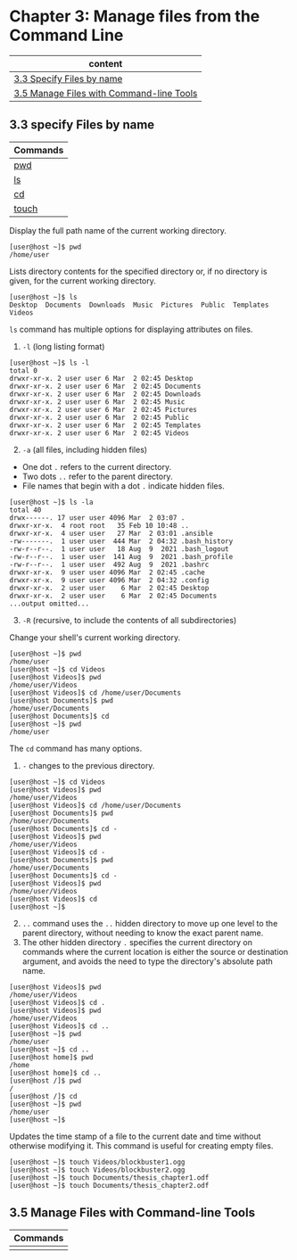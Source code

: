 # Chapter 3: Manage files from the Command Line

| content |
| --- |
| [3.3 Specify Files by name](#3.3) |
| [3.5 Manage Files with Command-line Tools](#3.5) |

<a name="3.3"></a>
## 3.3 specify Files by name

| Commands |
| --- | 
| [pwd](#pwd) |
| [ls](#ls) |
| [cd](#cd) |
| [touch](#touch) |

<a name="pwd"></a>
Display the full path name of the current working directory.
```console
[user@host ~]$ pwd
/home/user
```

<a name="ls"></a>
Lists directory contents for the specified directory or, if no directory is given, for the current working directory.
```console
[user@host ~]$ ls
Desktop  Documents  Downloads  Music  Pictures  Public  Templates  Videos
```
```ls``` command has multiple options for displaying attributes on files.
1. ```-l``` (long listing format)
```console
[user@host ~]$ ls -l
total 0
drwxr-xr-x. 2 user user 6 Mar  2 02:45 Desktop
drwxr-xr-x. 2 user user 6 Mar  2 02:45 Documents
drwxr-xr-x. 2 user user 6 Mar  2 02:45 Downloads
drwxr-xr-x. 2 user user 6 Mar  2 02:45 Music
drwxr-xr-x. 2 user user 6 Mar  2 02:45 Pictures
drwxr-xr-x. 2 user user 6 Mar  2 02:45 Public
drwxr-xr-x. 2 user user 6 Mar  2 02:45 Templates
drwxr-xr-x. 2 user user 6 Mar  2 02:45 Videos
```
2. ```-a``` (all files, including hidden files)
* One dot ```.``` refers to the current directory.
* Two dots ```..``` refer to the parent directory.
* File names that begin with a dot ```.``` indicate hidden files.
```console
[user@host ~]$ ls -la
total 40
drwx------. 17 user user 4096 Mar  2 03:07 .
drwxr-xr-x.  4 root root   35 Feb 10 10:48 ..
drwxr-xr-x.  4 user user   27 Mar  2 03:01 .ansible
-rw-------.  1 user user  444 Mar  2 04:32 .bash_history
-rw-r--r--.  1 user user   18 Aug  9  2021 .bash_logout
-rw-r--r--.  1 user user  141 Aug  9  2021 .bash_profile
-rw-r--r--.  1 user user  492 Aug  9  2021 .bashrc
drwxr-xr-x.  9 user user 4096 Mar  2 02:45 .cache
drwxr-xr-x.  9 user user 4096 Mar  2 04:32 .config
drwxr-xr-x.  2 user user    6 Mar  2 02:45 Desktop
drwxr-xr-x.  2 user user    6 Mar  2 02:45 Documents
...output omitted...
```
3. ```-R``` (recursive, to include the contents of all subdirectories)

<a name="cd"></a>
Change your shell's current working directory. 
```console
[user@host ~]$ pwd
/home/user
[user@host ~]$ cd Videos
[user@host Videos]$ pwd
/home/user/Videos
[user@host Videos]$ cd /home/user/Documents
[user@host Documents]$ pwd
/home/user/Documents
[user@host Documents]$ cd
[user@host ~]$ pwd
/home/user
```
The ```cd``` command has many options.
1. ```-``` changes to the previous directory.
```console
[user@host ~]$ cd Videos
[user@host Videos]$ pwd
/home/user/Videos
[user@host Videos]$ cd /home/user/Documents
[user@host Documents]$ pwd
/home/user/Documents
[user@host Documents]$ cd -
[user@host Videos]$ pwd
/home/user/Videos
[user@host Videos]$ cd -
[user@host Documents]$ pwd
/home/user/Documents
[user@host Documents]$ cd -
[user@host Videos]$ pwd
/home/user/Videos
[user@host Videos]$ cd
[user@host ~]$
```
2. ```..``` command uses the ```..``` hidden directory to move up one level to the parent directory, without needing to know the exact parent name.
3. The other hidden directory ```.``` specifies the current directory on commands where the current location is either the source or destination argument, and avoids the need to type the directory's absolute path name.
```console
[user@host Videos]$ pwd
/home/user/Videos
[user@host Videos]$ cd .
[user@host Videos]$ pwd
/home/user/Videos
[user@host Videos]$ cd ..
[user@host ~]$ pwd
/home/user
[user@host ~]$ cd ..
[user@host home]$ pwd
/home
[user@host home]$ cd ..
[user@host /]$ pwd
/
[user@host /]$ cd
[user@host ~]$ pwd
/home/user
[user@host ~]$
```

<a name="touch"></a>
Updates the time stamp of a file to the current date and time without otherwise modifying it. This command is useful for creating empty files.
```console
[user@host ~]$ touch Videos/blockbuster1.ogg
[user@host ~]$ touch Videos/blockbuster2.ogg
[user@host ~]$ touch Documents/thesis_chapter1.odf
[user@host ~]$ touch Documents/thesis_chapter2.odf
```

<a name="3.5"></a>
## 3.5 Manage Files with Command-line Tools

| Commands |
| --- | 
| [](#) |



